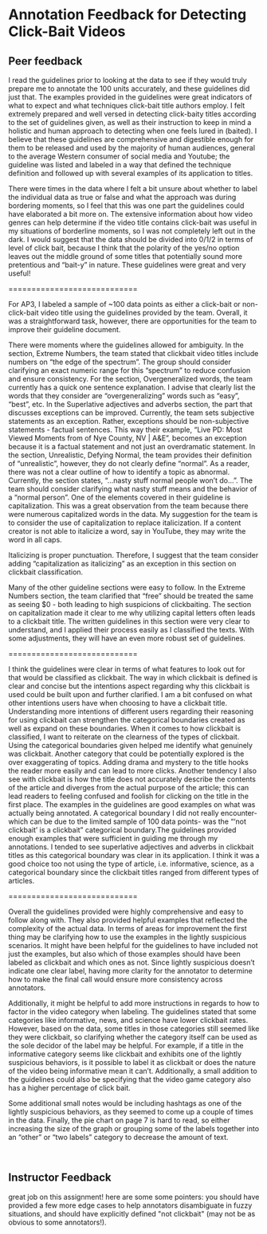 # Annotation Feedback for Detecting Click-Bait Videos

## Peer feedback
I read the guidelines prior to looking at the data to see if they would truly prepare me to annotate the 100 units accurately, and these guidelines did just that. The examples provided in the guidelines were great indicators of what to expect and what techniques click-bait title authors employ. I felt extremely prepared and well versed in detecting click-baity titles according to the set of guidelines given, as well as their instruction to keep in mind a holistic and human approach to detecting when one feels lured in (baited). I believe that these guidelines are comprehensive and digestible enough for them to be released and used by the majority of human audiences, general to the average Western consumer of social media and Youtube; the guideline was listed and labeled in a way that defined the technique definition and followed up with several examples of its application to titles. 

There were times in the data where I felt a bit unsure about whether to label the individual data as true or false and what the approach was during bordering moments, so I feel that this was one part the guidelines could have elaborated a bit more on. The extensive information about how video genres can help determine if the video title contains click-bait was useful in my situations of borderline moments, so I was not completely left out in the dark. I would suggest that the data should be divided into 0/1/2 in terms of level of click bait, because I think that the polarity of the yes/no option leaves out the middle ground of some titles that potentially sound more pretentious and “bait-y” in nature. These guidelines were great and very useful!

============================

﻿For AP3, I labeled a sample of ~100 data points as either a click-bait or non-click-bait video title using the guidelines provided by the team. Overall, it was a straightforward task, however, there are opportunities for the team to improve their guideline document. 

There were moments where the guidelines allowed for ambiguity. In the section, Extreme Numbers, the team stated that clickbait video titles include numbers on “the edge of the spectrum”. The group should consider clarifying an exact numeric range for this “spectrum” to reduce confusion and ensure consistency. For the section, Overgeneralized words, the team currently has a quick one sentence explanation. I advise that clearly list the words that they consider are “overgeneralizing” words such as “easy”, “best”, etc. In the Superlative adjectives and adverbs section, the part that discusses exceptions can be improved. Currently, the team sets subjective statements as an exception. Rather, exceptions should be non-subjective statements - factual sentences. This way their example, “Live PD: Most Viewed Moments from of Nye County, NV | A&E”, becomes an exception because it is a factual statement and not just an overdramatic statement. In the section, Unrealistic, Defying Normal, the team provides their definition of “unrealistic”, however, they do not clearly define “normal”. As a reader, there was not a clear outline of how to identify a topic as abnormal. Currently, the section states, “...nasty stuff normal people won’t do…”. The team should consider clarifying what nasty stuff means and the behavior of a “normal person”. One of the elements covered in their guideline is capitalization. This was a great observation from the team because there were numerous capitalized words in the data. My suggestion for the team is to consider the use of capitalization to replace italicization. If a content creator is not able to italicize a word, say in YouTube, they may write the word in all caps. 

Italicizing is proper punctuation. Therefore, I suggest that the team consider adding “capitalization as italicizing” as an exception in this section on clickbait classification. 

Many of the other guideline sections were easy to follow. In the Extreme Numbers section, the team clarified that “free” should be treated the same as seeing $0 - both leading to high suspicions of clickbaiting. The section on capitalization made it clear to me why utilizing capital letters often leads to a clickbait title. The written guidelines in this section were very clear to understand, and I applied their process easily as I classified the texts. With some adjustments, they will have an even more robust set of guidelines.

============================

﻿I think the guidelines were clear in terms of what features to look out for that would be classified as clickbait. The way in which clickbait is defined is clear and concise but the intentions aspect regarding why this clickbait is used could be built upon and further clarified. I am a bit confused on what other intentions users have when choosing to have a clickbait title. Understanding more intentions of different users regarding their reasoning for using clickbait can strengthen the categorical boundaries created as well as expand on these boundaries. When it comes to how clickbait is classified, I want to reiterate on the clearness of the types of clickbait. Using the categorical boundaries given helped me identify what genuinely was clickbait. Another category that could be potentially explored is the over exaggerating of topics. Adding drama and mystery to the title hooks the reader more easily and can lead to more clicks. Another tendency I also see with clickbait is how the title does not accurately describe the contents of the article and diverges from the actual purpose of the article; this can lead readers to feeling confused and foolish for clicking on the title in the first place. The examples in the guidelines are good examples on what was actually being annotated. A categorical boundary I did not really encounter- which can be due to the limited sample of 100 data points- was the “‘not clickbait’ is a clickbait” categorical boundary.The guidelines provided enough examples that were sufficient in guiding me through my annotations. I tended to see superlative adjectives and adverbs in clickbait titles as this categorical boundary was clear in its application. I think it was a good choice too not using the type of article, i.e. informative, science, as a categorical boundary since the clickbait titles ranged from different types of articles.

============================

﻿Overall the guidelines provided were highly comprehensive and easy to follow along with. They also provided helpful examples that reflected the complexity of the actual data. In terms of areas for improvement the first thing may be clarifying how to use the examples in the lightly suspicious scenarios. It might have been helpful for the guidelines to have included not just the examples, but also which of those examples should have been labeled as clickbait and which ones as not. Since lightly suspicious doesn’t indicate one clear label, having more clarity for the annotator to determine how to make the final call would ensure more consistency across annotators. 


Additionally, it might be helpful to add more instructions in regards to how to factor in the video category when labeling. The guidelines stated that some categories like informative, news, and science have lower clickbait rates. However, based on the data, some titles in those categories still seemed like they were clickbait, so clarifying whether the category itself can be used as the sole decidor of the label may be helpful. For example, if a title in the informative category seems like clickbait and exhibits one of the lightly suspicious behaviors, is it possible to label it as clickbait or does the nature of the video being informative mean it can’t. Additionally, a small addition to the guidelines could also be specifying that the video game category also has a higher percentage of click bait.


Some additional small notes would be including hashtags as one of the lightly suspicious behaviors, as they seemed to come up a couple of times in the data. Finally, the pie chart on page 7 is hard to read, so either increasing the size of the graph or grouping some of the labels together into an “other” or “two labels” category to decrease the amount of text.

<br>


## Instructor Feedback
great job on this assignment! here are some some pointers: you should have provided a few more edge cases to help annotators disambiguate in fuzzy situations, and should have explicitly defined "not clickbait" (may not be as obvious to some annotators!).